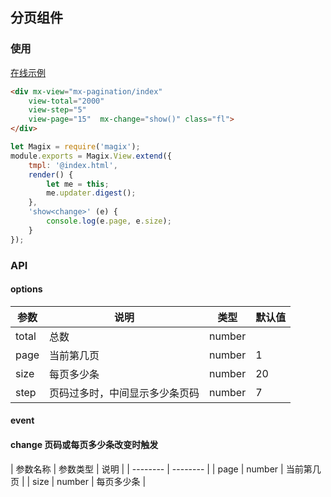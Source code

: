 ## 分页组件

### 使用

<a href="https://thx.github.io/magix-gallery/#!/mx-pagination/index" target="_blank">在线示例</a>
```html
<div mx-view="mx-pagination/index"
    view-total="2000"
    view-step="5"
    view-page="15"  mx-change="show()" class="fl">
</div>
```

```js
let Magix = require('magix');
module.exports = Magix.View.extend({
    tmpl: '@index.html',
    render() {
        let me = this;
        me.updater.digest();
    },
    'show<change>' (e) {
        console.log(e.page, e.size);
    }
});
```

### API

#### options
| 参数 | 说明 | 类型 | 默认值 |
| -------- | -------- | -------- | -------- |
| total    | 总数 | number |  |
| page     | 当前第几页 | number | 1 |
| size     | 每页多少条 | number | 20 |
| step | 页码过多时，中间显示多少条页码 | number | 7 |



#### event
#### change 页码或每页多少条改变时触发

| 参数名称 | 参数类型 | 说明 |
| -------- | -------- |
| page | number | 当前第几页 |
| size | number | 每页多少条 |


